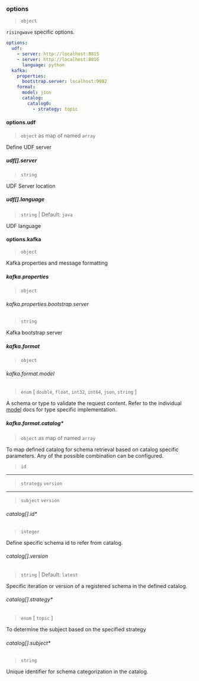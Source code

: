 ### options

> `object`

`risingwave` specific options.

```yaml
options:
  udf:
    - server: http://localhost:8815
    - server: http://localhost:8816
      language: python
  kafka:
    properties:
      bootstrap.server: localhost:9092
    format:
      model: json
      catalog:
        catalog0:
          - strategy: topic
```

#### options.udf

> `object` as map of named `array`

Define UDF server

##### udf[].server

> `string`

UDF Server location

##### udf[].language

> `string` | Default: `java`

UDF language

#### options.kafka

> `object`

Kafka properties and message formatting

##### kafka.properties

> `object`

###### kafka.properties.bootstrap.server

> `string`

Kafka bootstrap server

##### kafka.format

> `object`

###### kafka.format.model

> `enum` [ `double`, `float`, `int32`, `int64`, `json`, `string` ]

A schema or type to validate the request content. Refer to the individual [model](../../../models/) docs for type specific implementation.

##### kafka.format.catalog\*

> `object` as map of named `array`

To map defined catalog for schema retrieval based on catalog specific parameters. Any of the possible combination can be configured.

> `id`
-----
> `strategy`
> `version`
-----
> `subject`
> `version`

###### catalog[].id\*

> `integer`

Define specific schema id to refer from catalog.

###### catalog[].version

> `string` | Default: `latest`

Specific iteration or version of a registered schema in the defined catalog.

###### catalog[].strategy\*

> `enum` [ `topic` ]

To determine the subject based on the specified strategy

###### catalog[].subject\*

> `string`

Unique identifier for schema categorization in the catalog.
